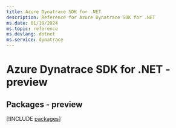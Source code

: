 ```yaml
---
title: Azure Dynatrace SDK for .NET
description: Reference for Azure Dynatrace SDK for .NET
ms.date: 01/19/2024
ms.topic: reference
ms.devlang: dotnet
ms.service: dynatrace
---
```

# Azure Dynatrace SDK for .NET - preview
## Packages - preview
[!INCLUDE [packages](dynatrace-index.md)]